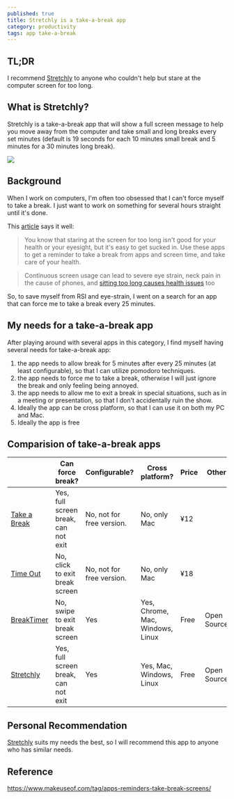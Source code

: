 ```yaml
---
published: true
title: Stretchly is a take-a-break app
category: productivity
tags: app take-a-break
---
```


## TL;DR

I recommend [Stretchly](https://hovancik.net/stretchly) to anyone who couldn't help but stare at the computer screen for too long.

## What is Stretchly?

Stretchly is a take-a-break app that will show a full screen message to help you move away from the computer and take small and long breaks every set minutes (default is 19 seconds for each 10 minutes small break and 5 minutes for a 30 minutes long break).

![](https://hovancik.net/stretchly/img/minibreak.png)

## Background

When I work on computers, I'm often too obsessed that I can't force myself to take a break. I just want to work on something for several hours straight until it's done.

This [article](https://www.makeuseof.com/tag/apps-reminders-take-break-screens/) says it well:

> You know that staring at the screen for too long isn't good for your health or your eyesight, but it's easy to get sucked in. Use these apps to get a reminder to take a break from apps and screen time, and take care of your health.

> Continuous screen usage can lead to severe eye strain, neck pain in the cause of phones, and [sitting too long causes health issues](https://www.makeuseof.com/tag/4-health-issues-sitting-long-avoid/) too

So, to save myself from RSI and eye-strain, I went on a search for an app that can force me to take a break every 25 minutes.

## My needs for a take-a-break app

After playing around with several apps in this category, I find myself having several needs for take-a-break app:

1. the app needs to allow break for 5 minutes after every 25 minutes (at least configurable), so that I can utilize pomodoro techniques.
2. the app needs to force me to take a break, otherwise I will just ignore the break and only feeling being annoyed.
3. the app needs to allow me to exit a break in special situations, such as in a meeting or presentation, so that I don't accidentally ruin the show.
4. Ideally the app can be cross platform, so that I can use it on both my PC and Mac.
5. Ideally the app is free

## Comparision of take-a-break apps

|                                                              | Can force break?                     | Configurable?             | Cross platform?                  | Price | Other       |
| ------------------------------------------------------------ | ------------------------------------ | ------------------------- | -------------------------------- | ----- | ----------- |
| [Take a Break](https://apps.apple.com/us/app/take-a-break-timer-reminder/id1457158844?mt=12) | Yes, full screen break, can not exit | No, not for free version. | No, only Mac                     | ¥12   |             |
| [Time Out](https://apps.apple.com/us/app/time-out-break-reminders/id402592703?mt=12) | No, click to exit break screen       | No, not for free version. | No, only Mac                     | ¥18   |             |
| [BreakTimer](https://breaktimer.app/)                        | No, swipe to exit break screen       | Yes                       | Yes, Chrome, Mac, Windows, Linux | Free  | Open Source |
| [Stretchly](https://hovancik.net/stretchly)                  | Yes, full screen break, can not exit | Yes                       | Yes, Mac, Windows, Linux         | Free  | Open Source |

## Personal Recommendation

[Stretchly](https://hovancik.net/stretchly) suits my needs the best, so I will recommend this app to anyone who has similar needs.

## Reference

https://www.makeuseof.com/tag/apps-reminders-take-break-screens/
